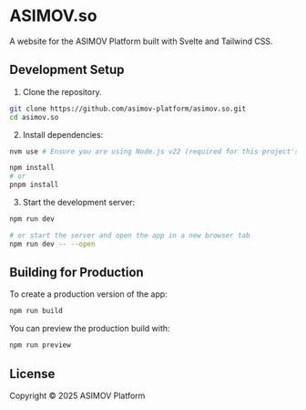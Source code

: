 # ASIMOV.so

A website for the ASIMOV Platform built with Svelte and Tailwind CSS.

## Development Setup

1. Clone the repository.

```bash
git clone https://github.com/asimov-platform/asimov.so.git
cd asimov.so
```

2. Install dependencies:

```bash
nvm use # Ensure you are using Node.js v22 (required for this project's ESM features and performance optimizations)

npm install
# or
pnpm install
```

3. Start the development server:

```bash
npm run dev

# or start the server and open the app in a new browser tab
npm run dev -- --open
```

## Building for Production

To create a production version of the app:

```bash
npm run build
```

You can preview the production build with:

```bash
npm run preview
```

## License

Copyright © 2025 ASIMOV Platform
